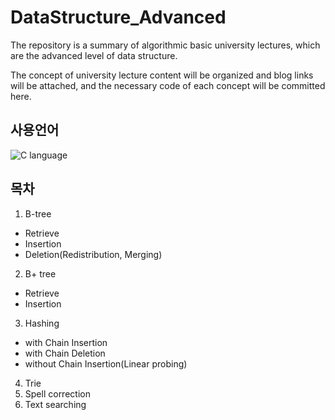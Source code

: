 # DataStructure_Advanced

The repository is a summary of algorithmic basic university lectures, which are the advanced level of data structure.

The concept of university lecture content will be organized and blog links will be attached, and the necessary code of each concept will be committed here.

## 사용언어
![C language](https://user-images.githubusercontent.com/84756586/189276705-f7fb415f-675b-491d-b105-3712c2555dda.png)

## 목차

1. B-tree
- Retrieve
- Insertion
- Deletion(Redistribution, Merging)

2. B+ tree
- Retrieve
- Insertion

3. Hashing
- with Chain Insertion
- with Chain Deletion
- without Chain Insertion(Linear probing) 

4. Trie
5. Spell correction
6. Text searching
